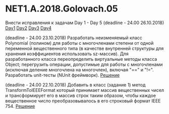 # NET1.A.2018.Golovach.05

Внести исправления к задачам Day 1 - Day 5 (deadline - 24.00 26.10.2018)
[Day1](https://github.com/ChristinaGolovach/NET1.A.2018.Golovach.01)
[Day2](https://github.com/ChristinaGolovach/NET1.A.2018.Golovach.02)
[Day3](https://github.com/ChristinaGolovach/NET1.A.2018.Golovach.03)
[Day4](https://github.com/ChristinaGolovach/NET1.A.2018.Golovach.04)

(deadline - 24.00 23.10.2018) Разработать неизменяемый класс Polynomial (полином) для работы с многочленами степени от одной переменной вещественного типа (в качестве внутренней структуры для хранения коэффициентов использовать sz-массив). Для разработанного класса переопределить виртуальные методы класса Object; перегрузить операции, допустимые для работы с многочленами (исключая деление многочлена на многочлен), включая "==" и "!=". Разработать unit-тесты (NUnit фреймворк).
[Решение](https://github.com/ChristinaGolovach/NET1.A.2018.Golovach.05/blob/master/PolynomialLogic/Polynomial.cs)


(deadline - 24.00 22.10.2018) Добавить в класс (задание 1) метод TransformToIEEEFormat который принимает массив вещественных чисел и трансформирует его в массив строк таким образом, чтобы каждое вещественное число преобразовывалось в его строковый формат IEEE 754.
[Решение](https://github.com/ChristinaGolovach/NET1.A.2018.Golovach.04/blob/master/TransformLogic/Transform.cs)
